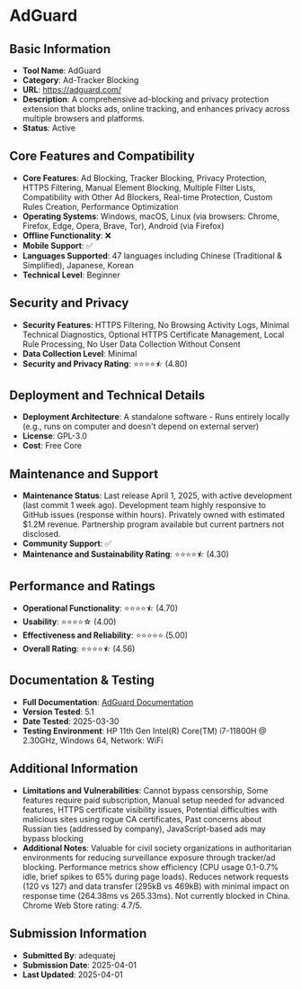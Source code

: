 # AdGuard

## Basic Information
- **Tool Name**: AdGuard
- **Category**: Ad-Tracker Blocking
- **URL**: https://adguard.com/
- **Description**: A comprehensive ad-blocking and privacy protection extension that blocks ads, online tracking, and enhances privacy across multiple browsers and platforms.
- **Status**: Active

## Core Features and Compatibility
- **Core Features**: Ad Blocking, Tracker Blocking, Privacy Protection, HTTPS Filtering, Manual Element Blocking, Multiple Filter Lists, Compatibility with Other Ad Blockers, Real-time Protection, Custom Rules Creation, Performance Optimization
- **Operating Systems**: Windows, macOS, Linux (via browsers: Chrome, Firefox, Edge, Opera, Brave, Tor), Android (via Firefox)
- **Offline Functionality**: ❌
- **Mobile Support**: ✅
- **Languages Supported**: 47 languages including Chinese (Traditional & Simplified), Japanese, Korean
- **Technical Level**: Beginner

## Security and Privacy
- **Security Features**: HTTPS Filtering, No Browsing Activity Logs, Minimal Technical Diagnostics, Optional HTTPS Certificate Management, Local Rule Processing, No User Data Collection Without Consent
- **Data Collection Level**: Minimal
- **Security and Privacy Rating**: ⭐⭐⭐⭐⯪ (4.80)

## Deployment and Technical Details
- **Deployment Architecture**: A standalone software - Runs entirely locally (e.g., runs on computer and doesn't depend on external server)
- **License**: GPL-3.0
- **Cost**: Free Core

## Maintenance and Support
- **Maintenance Status**: Last release April 1, 2025, with active development (last commit 1 week ago). Development team highly responsive to GitHub issues (response within hours). Privately owned with estimated $1.2M revenue. Partnership program available but current partners not disclosed.
- **Community Support**: ✅
- **Maintenance and Sustainability Rating**: ⭐⭐⭐⭐⯪ (4.30)

## Performance and Ratings
- **Operational Functionality**: ⭐⭐⭐⭐⯪ (4.70)
- **Usability**: ⭐⭐⭐⭐☆ (4.00)
- **Effectiveness and Reliability**: ⭐⭐⭐⭐⭐ (5.00)
- **Overall Rating**: ⭐⭐⭐⭐⯪ (4.56)

## Documentation & Testing
- **Full Documentation**: [AdGuard Documentation](https://github.com/user-attachments/files/20054478/adguard.pdf)
- **Version Tested**: 5.1
- **Date Tested**: 2025-03-30
- **Testing Environment**: HP 11th Gen Intel(R) Core(TM) i7-11800H @ 2.30GHz, Windows 64, Network: WiFi

## Additional Information
- **Limitations and Vulnerabilities**: Cannot bypass censorship, Some features require paid subscription, Manual setup needed for advanced features, HTTPS certificate visibility issues, Potential difficulties with malicious sites using rogue CA certificates, Past concerns about Russian ties (addressed by company), JavaScript-based ads may bypass blocking
- **Additional Notes**: Valuable for civil society organizations in authoritarian environments for reducing surveillance exposure through tracker/ad blocking. Performance metrics show efficiency (CPU usage 0.1-0.7% idle, brief spikes to 65% during page loads). Reduces network requests (120 vs 127) and data transfer (295kB vs 469kB) with minimal impact on response time (264.38ms vs 265.33ms). Not currently blocked in China. Chrome Web Store rating: 4.7/5.

## Submission Information
- **Submitted By**: adequatej
- **Submission Date**: 2025-04-01
- **Last Updated**: 2025-04-01

